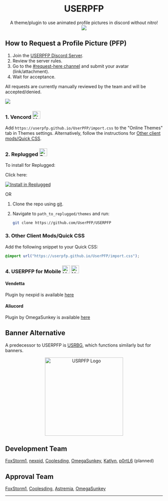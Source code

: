 <h1 align="center">USERPFP</h1>
<p align="center">
    A theme/plugin to use animated profile pictures in discord without nitro!
    <br>
    <img height=auto align="center" src="https://i.ibb.co/M1zw6C1/image-2023-10-15-150534630.jpg">
</p>

## How to Request a Profile Picture (PFP)
1. Join the [USERPFP Discord Server](https://dsc.gg/UserPFP).
2. Review the server rules.
3. Go to the [#request-here channel](https://discord.com/channels/1129784704267210844/1162800344603037856) and submit your avatar (link/attachment).
4. Wait for acceptance.

All requests are currently manually reviewed by the team and will be accepted/denied.

![](https://i.ibb.co/GnmvnLB/No-Nitro.gif)

### 1. Vencord <img src="https://i.ibb.co/r7T3twT/cbghhgpcnddeihccjmnadmkaejncjndb-logo.webp" alt="Vencord Logo" height=25 />

Add `https://userpfp.github.io/UserPFP/import.css` to the "Online Themes" tab in Themes settings. Alternatively, follow the instructions for [Other client mods/Quick CSS](#3-other-client-modsquick-css).

### 2. Replugged <img src="https://i.ibb.co/6mdQKcH/109933208-s-200-v-4.png" alt="Replugged Logo" height=25 />

To install for Replugged:

Click here:

[![Install in Replugged](https://img.shields.io/badge/-Install%20in%20Replugged-blue?style=for-the-badge&logo=none)](https://replugged.dev/install?identifier=UserPFP/UserPFP&source=github)

OR

1. Clone the repo using [git](https://docs.github.com/en/get-started/quickstart/set-up-git).
2. Navigate to `path_to_replugged/themes` and run:

   ```sh
   git clone https://github.com/UserPFP/USERPFP
   ```

### 3. Other Client Mods/Quick CSS

Add the following snippet to your Quick CSS:

```css
@import url("https://userpfp.github.io/UserPFP/import.css");
```

### 4. USERPFP for Mobile <img src="https://i.ibb.co/vQFh0dy/112445065-s-280-v-4.png" alt="Vendetta Logo" height=25 /> <img src="https://i.ibb.co/VqR0z6X/78881422.png" alt="Vendetta Logo" height=25 />

#### Vendetta

Plugin by nexpid is available [here](https://vendetta.nexpid.xyz/usrpfp)

#### Aliucord

Plugin by OmegaSunkey is available [here](https://github.com/OmegaSunkey/awesomeplugins/raw/builds/UserPFP.zip)

## Banner Alternative

A predecessor to USERPFP is [USRBG](https://github.com/Discord-Custom-Covers/usrbg), which functions similarly but for banners.

<p align="center">
    <img src="https://i.imgur.com/HaFW8J6.png" alt="USRPFP Logo" height=250 />
</p>

## Development Team

[FoxStorm1](https://github.com/Yeetov), [nexpid](https://github.com/nexpid), [Coolesding](https://github.com/coolesding), [OmegaSunkey](https://github.com/OmegaSunkey), [Katlyn](https://github.com/katlyn), [p0rtL6](https://github.com/p0rtL6) (planned)</p>

## Approval Team

[FoxStorm1](https://github.com/Yeetov), [Coolesding](https://github.com/coolesding), [Astremia](https://github.com/Astremia), [OmegaSunkey](https://github.com/OmegaSunkey)

---

